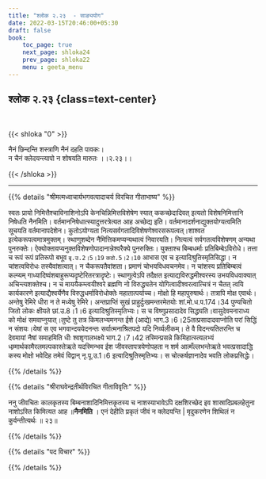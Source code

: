```yaml
---
title: "श्लोक २.२३  - साङ्ययोग"
date: 2022-03-15T20:46:00+05:30
draft: false
book:
    toc_page: true
    next_page: shloka24
    prev_page: shloka22
    menu : geeta_menu
---
```




## श्लोक २.२३ {class=text-center}

<br/>

{{< shloka  "0"  >}}

नैनं छिन्दन्ति शस्त्राणि नैनं दहति पावकः।  
न चैनं क्लेदयन्त्यापो न शोषयति मारुतः  ।।२.२३।।

{{< /shloka >}}

---


{{% details "श्रीमत्मध्वाचार्यभगवत्पादाचर्य विरचित  गीताभाष्य" %}}

स्वतः प्रायो निमित्तैश्चाविनाशिनोऽपि केनचिन्निमित्तविशेषेण स्यात् ककच्छेदादिवत् इत्यतो विशेषनिमित्तानि निषेधति नैनमिति।
वर्तमाननिषेधात्स्यादुत्तरत्रेत्यत आह अच्छेद्य इति। वर्तमानादर्शनाद्युक्तयोग्यत्वमिति सूचयति वर्तमानापदेशेन। कुतोऽयोग्यता नित्यसर्वगतादिविशेषणेश्वरसरूपत्वत्।शाश्वत इत्येकरूपत्वमात्रमुक्तम्। स्थाणुशब्देन नैमित्तिकमप्यन्यथात्वं निवारयति। नित्यत्वं सर्वगतत्वविशेषणम् अन्यथा पुनरुक्तेः।
ऐक्योक्तावप्यनुक्तविशेषणोपादानान्नेश्वरैक्ये पुनरुक्तिः। युक्ताश्च बिम्बधर्माः प्रतिबिम्बेऽविरोधे। तत्ता च रूपं रूपं प्रतिरूपो बभूव `बृ.उ.2।5।19`  `कठो.5।2।10` आभास एव च इत्यादिश्रुतिस्मृतिसिद्धा। न चांशत्वविरोधः तस्यैवांशत्वात्। न चैकरूपतैवांशता। प्रमाणं चोभयविधवचनमेव। न चांशस्य प्रतिबिम्बत्वं कल्प्यम् गाध्यादिष्वंशबाहुरूप्यदृष्टेरितरत्रादृष्टेः।
स्थाणुत्वेऽपि तदैक्षत इत्याद्यविरुद्धमीश्वरस्य उभयविधवाक्यात् अचिन्त्यशक्तेश्च। न च माययैकम्त्वयीश्वरे ब्रह्मणि नो विरुद्ध्यतेन योगित्वादीश्वरत्वात्चित्रं न चैतत् त्वयि कार्यकारणे इत्याद्यैश्वर्येणैव विरुद्धधर्माविरोधोक्तेः महातात्पर्याच्च। मोक्षो हि महापुरुषार्थः। तत्रापि मोक्ष एवार्थः।अन्तेषु रेमिरे धीरा न ते मध्येषु रेमिरे। अन्तप्राप्तिं सुखं प्राहुर्दुःखमन्तरमेतयोः शां.मो.ध.प.174।34 पुण्यचितो जितो लोकः क्षीयते छां.उ.8।1।6 इत्यादिश्रुतिस्मृतिभ्यः। स च विष्णुप्रसादादेव सिद्ध्यति।वासुदेवमनाराध्य को मोक्षं समवाप्नुयात्।तुष्टे तु तत्र किमलभ्यमनन्त ईशे (आद्ये) भाग.3।6।25तत्प्रसादादवाप्नोति परां सिद्धिं न संशयः।येषां स एव भगवान्दययेदनन्तः सर्वात्मनाश्रितपदो यदि निर्व्यलीकम्। ते वै विदन्त्यतितरन्ति च देवमायां नैषां समाहमिति धीः श्वशृगालभक्ष्ये भाग.2।7।42 तस्मिन्प्रसन्ने किमिहात्स्त्यलभ्यं धम्र्मार्थकामैरलमल्पकास्तेऋते यदस्मिन्भव ईश जीवस्तापत्रयेणोपहता न शर्म आत्मँल्लभन्तेऋते भवत्प्रसादाद्धि कस्य मोक्षो भवेदिह तमेवं विद्वान् नृ.पू.उ.1।6 इत्यादिश्रुतिस्मृतिभ्यः। स चोत्कर्षज्ञानादेव भवति लोकप्रसिद्धेः।

{{% /details %}}



{{% details "श्रीराघवेन्द्रतीर्थविरचित गीताविवृतिः" %}}

ननु जीवचितः कालकृतस्य बिम्बनाशादिनिमित्तकृतस्य च
नाशस्याभावेऽपि दक्षशिरच्छेद इव शास्रादिप्रबलहेतुना नाशोऽस्ति किमित्यत आह ॥**नैनमिति** । एनं देहीति प्रकृतं जीवं न क्लेदयन्ति | मृदुकरणेन शिथिलं न कुर्वन्तीत्यर्थः ॥ २३॥

{{% /details %}}


{{% details "पद विचार" %}}


{{% /details %}}
